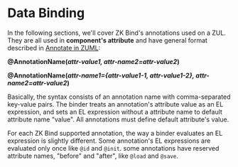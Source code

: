 # Data Binding

In the following sections, we'll cover ZK Bind's annotations used on a ZUL. They are all used in **component's attribute** and have general format described in [ Annotate in ZUML](http://books.zkoss.org/wiki/ZK_Developer%27s_Reference/Annotations/Annotate_in_ZUML):

**@AnnotationName(*attr-value1, attr-name2=attr-value2*)**

**@AnnotationName(*attr-name1={attr-value1-1, attr-value1-2}, attr-name2=attr-value2*)**

Basically, the syntax consists of an annotation name with comma-separated key-value pairs. The binder treats an annotation's attribute value as an EL expression, and sets an EL expression without a attribute name to default attribute name "value". All annotations must define default attribute's value.

For each ZK Bind supported annotation, the way a binder evaluates an EL expression is slightly different. Some annotation's EL expressions are evaluated only once like `@id` and `@init`. some annotations have reserved attribute names, "before" and "after", like `@load` and `@save`.
